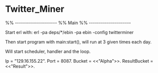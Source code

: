 Twitter_Miner
=============
%% ---------------------
%% Main
%% ---------------------

Start erl with: erl -pa deps/*/ebin -pa ebin -config twitterminer

Then start program with main:start(), will run at 3 given times each day.

Will start scheduler, handler and the loop.

Ip = "129.16.155.22".
Port = 8087.
Bucket = <<"Alpha">>.
ResultBucket = <<"Result">>.
